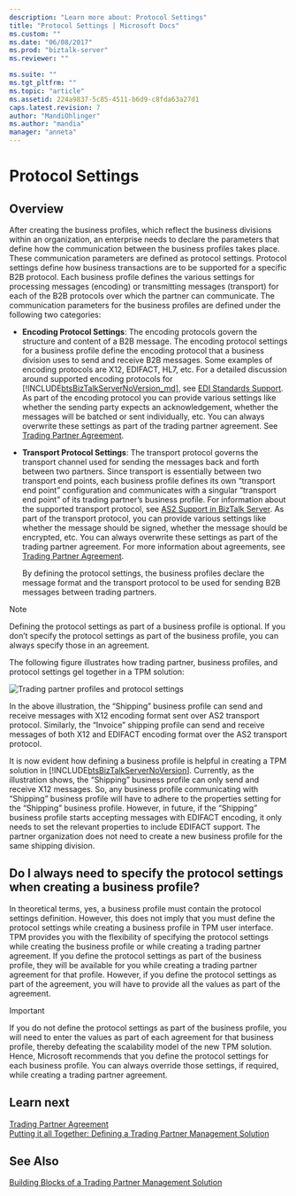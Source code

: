 ```yaml
---
description: "Learn more about: Protocol Settings"
title: "Protocol Settings | Microsoft Docs"
ms.custom: ""
ms.date: "06/08/2017"
ms.prod: "biztalk-server"
ms.reviewer: ""

ms.suite: ""
ms.tgt_pltfrm: ""
ms.topic: "article"
ms.assetid: 224a9837-5c85-4511-b6d9-c8fda63a27d1
caps.latest.revision: 7
author: "MandiOhlinger"
ms.author: "mandia"
manager: "anneta"
---
```

# Protocol Settings
## Overview
After creating the business profiles, which reflect the business divisions within an organization, an enterprise needs to declare the parameters that define how the communication between the business profiles takes place. These communication parameters are defined as protocol settings. Protocol settings define how business transactions are to be supported for a specific B2B protocol. Each business profile defines the various settings for processing messages (encoding) or transmitting messages (transport) for each of the B2B protocols over which the partner can communicate. The communication parameters for the business profiles are defined under the following two categories:  
  
- **Encoding Protocol Settings**: The encoding protocols govern the structure and content of a B2B message. The encoding protocol settings for a business profile define the encoding protocol that a business division uses to send and receive B2B messages. Some examples of encoding protocols are X12, EDIFACT, HL7, etc. For a detailed discussion around supported encoding protocols for [!INCLUDE[btsBizTalkServerNoVersion_md](../includes/btsbiztalkservernoversion-md.md)], see [EDI Standards Support](../core/edi-standards-support.md). As part of the encoding protocol you can provide various settings like whether the sending party expects an acknowledgement, whether the messages will be batched or sent individually, etc. You can always overwrite these settings as part of the trading partner agreement. See [Trading Partner Agreement](../core/trading-partner-agreement.md).  
  
- **Transport Protocol Settings**: The transport protocol governs the transport channel used for sending the messages back and forth between two partners. Since transport is essentially between two transport end points, each business profile defines its own “transport end point” configuration and communicates with a singular “transport end point” of its trading partner’s business profile. For information about the supported transport protocol, see [AS2 Support in BizTalk Server](../core/as2-support-in-biztalk-server.md). As part of the transport protocol, you can provide various settings like whether the message should be signed, whether the message should be encrypted, etc. You can always overwrite these settings as part of the trading partner agreement. For more information about agreements, see [Trading Partner Agreement](../core/trading-partner-agreement.md).  
  
  By defining the protocol settings, the business profiles declare the message format and the transport protocol to be used for sending B2B messages between trading partners.  
  
> [!NOTE]
>  Defining the protocol settings as part of a business profile is optional. If you don’t specify the protocol settings as part of the business profile, you can always specify those in an agreement.  
  
 The following figure illustrates how trading partner, business profiles, and protocol settings gel together in a TPM solution:  
  
 ![Trading partner profiles and protocol settings](../core/media/protocolsettings.gif "ProtocolSettings")  
  
 In the above illustration, the “Shipping” business profile can send and receive messages with X12 encoding format sent over AS2 transport protocol. Similarly, the “Invoice” shipping profile can send and receive messages of both X12 and EDIFACT encoding format over the AS2 transport protocol.  
  
 It is now evident how defining a business profile is helpful in creating a TPM solution in [!INCLUDE[btsBizTalkServerNoVersion](../includes/btsbiztalkservernoversion-md.md)]. Currently, as the illustration shows, the “Shipping” business profile can only send and receive X12 messages. So, any business profile communicating with “Shipping” business profile will have to adhere to the properties setting for the “Shipping” business profile. However, in future, if the “Shipping” business profile starts accepting messages with EDIFACT encoding, it only needs to set the relevant properties to include EDIFACT support. The partner organization does not need to create a new business profile for the same shipping division.  
  
## Do I always need to specify the protocol settings when creating a business profile?  
 In theoretical terms, yes, a business profile must contain the protocol settings definition. However, this does not imply that you must define the protocol settings while creating a business profile in TPM user interface. TPM provides you with the flexibility of specifying the protocol settings while creating the business profile or while creating a trading partner agreement. If you define the protocol settings as part of the business profile, they will be available for you while creating a trading partner agreement for that profile. However, if you define the protocol settings as part of the agreement, you will have to provide all the values as part of the agreement.  
  
> [!IMPORTANT]
>  If you do not define the protocol settings as part of the business profile, you will need to enter the values as part of each agreement for that business profile, thereby defeating the scalability model of the new TPM solution. Hence, Microsoft recommends that you define the protocol settings for each business profile. You can always override those settings, if required, while creating a trading partner agreement.  

## Learn next
[Trading Partner Agreement](../core/trading-partner-agreement.md)  
[Putting it all Together: Defining a Trading Partner Management Solution](../core/putting-it-all-together-defining-a-trading-partner-management-solution.md)  
  
## See Also  
 [Building Blocks of a Trading Partner Management Solution](../core/building-blocks-of-a-trading-partner-management-solution.md)
